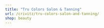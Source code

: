 ```yaml
---
title: "Tru Colors Salon & Tanning"
url: /crivitz/tru-colors-salon-and-tanning/
shop: beauty
---
```

